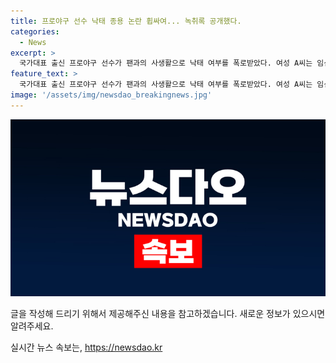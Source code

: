 ```yaml
---
title: 프로야구 선수 낙태 종용 논란 휩싸여... 녹취록 공개했다.
categories:
  - News
excerpt: >
  국가대표 출신 프로야구 선수가 팬과의 사생활으로 낙태 여부를 폭로받았다. 여성 A씨는 임신 후 B씨로부터 낙태를 요구받았다며 증거와 통화 녹취를 공개했다. B씨는 구단 측에서 사실을 시인하며 논란 속에 있다. 이 외에도 프로농구 선수와 프로축구 선수의 사생활 관련 논란이 이어지고 있어 스포츠계가 난잡해지고 있다. (150자)
feature_text: >
  국가대표 출신 프로야구 선수가 팬과의 사생활으로 낙태 여부를 폭로받았다. 여성 A씨는 임신 후 B씨로부터 낙태를 요구받았다며 증거와 통화 녹취를 공개했다. B씨는 구단 측에서 사실을 시인하며 논란 속에 있다. 이 외에도 프로농구 선수와 프로축구 선수의 사생활 관련 논란이 이어지고 있어 스포츠계가 난잡해지고 있다. (150자)
image: '/assets/img/newsdao_breakingnews.jpg'
---
```


<p><img src="/assets/img/newsdao_breakingnews.jpg" alt="cryptoinkorea 속보" /></p>

<p>글을 작성해 드리기 위해서 제공해주신 내용을 참고하겠습니다. 새로운 정보가 있으시면 알려주세요.</p>
실시간 뉴스 속보는, <a href="https://newsdao.kr" rel="dofollow">https://newsdao.kr</a>


